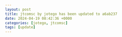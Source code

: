 ```yaml
---
layout: post
title: jtcomsc by jotego has been updated to a6ab237
date: 2024-04-19 08:42:36 +0000
categories: [jotego, jtcomsc]
tags: [update]
---
```


